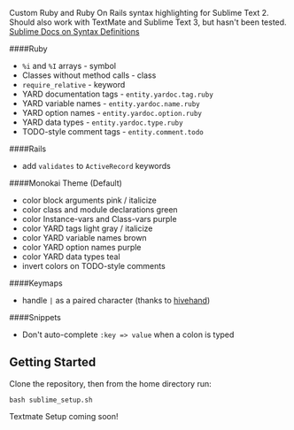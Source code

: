 Custom Ruby and Ruby On Rails syntax highlighting for Sublime Text 2. Should also work with TextMate and Sublime Text 3, but hasn't been tested. [Sublime Docs on Syntax Definitions](http://docs.sublimetext.info/en/latest/extensibility/syntaxdefs.html)

####Ruby
 - `%i` and `%I` arrays - symbol
 - Classes without method calls - class
 - `require_relative` - keyword
 - YARD documentation tags - `entity.yardoc.tag.ruby`
 - YARD variable names - `entity.yardoc.name.ruby`
 - YARD option names - `entity.yardoc.option.ruby`
 - YARD data types - `entity.yardoc.type.ruby`
 - TODO-style comment tags - `entity.comment.todo`

####Rails
 - add `validates` to `ActiveRecord` keywords

####Monokai Theme (Default)
 - color block arguments pink / italicize
 - color class and module declarations green
 - color Instance-vars and Class-vars purple
 - color YARD tags light gray / italicize
 - color YARD variable names brown
 - color YARD option names purple
 - color YARD data types teal
 - invert colors on TODO-style comments

####Keymaps
 - handle `|` as a paired character (thanks to [hivehand](https://github.com/hivehand/rt_st2))

####Snippets
 - Don't auto-complete `:key => value` when a colon is typed

Getting Started
---------------

Clone the repository, then from the home directory run:
```
bash sublime_setup.sh
```

Textmate Setup coming soon!
